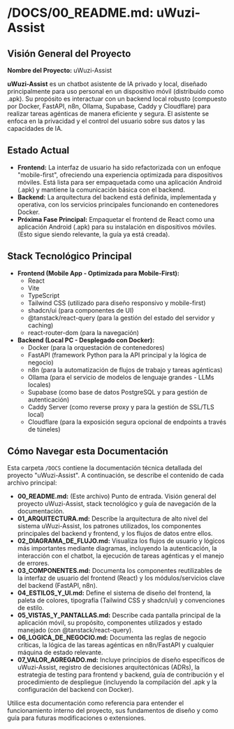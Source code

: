 # /DOCS/00_README.md: uWuzi-Assist

## Visión General del Proyecto

**Nombre del Proyecto:** uWuzi-Assist

**uWuzi-Assist** es un chatbot asistente de IA privado y local, diseñado principalmente para uso personal en un dispositivo móvil (distribuido como .apk). Su propósito es interactuar con un backend local robusto (compuesto por Docker, FastAPI, n8n, Ollama, Supabase, Caddy y Cloudflare) para realizar tareas agénticas de manera eficiente y segura. El asistente se enfoca en la privacidad y el control del usuario sobre sus datos y las capacidades de IA.

## Estado Actual

*   **Frontend:** La interfaz de usuario ha sido refactorizada con un enfoque "mobile-first", ofreciendo una experiencia optimizada para dispositivos móviles. Está lista para ser empaquetada como una aplicación Android (.apk) y mantiene la comunicación básica con el backend.
*   **Backend:** La arquitectura del backend está definida, implementada y operativa, con los servicios principales funcionando en contenedores Docker.
*   **Próxima Fase Principal:** Empaquetar el frontend de React como una aplicación Android (.apk) para su instalación en dispositivos móviles. (Esto sigue siendo relevante, la guía ya está creada).

## Stack Tecnológico Principal

*   **Frontend (Mobile App - Optimizada para Mobile-First):**
    *   React
    *   Vite
    *   TypeScript
    *   Tailwind CSS (utilizado para diseño responsivo y mobile-first)
    *   shadcn/ui (para componentes de UI)
    *   @tanstack/react-query (para la gestión del estado del servidor y caching)
    *   react-router-dom (para la navegación)
*   **Backend (Local PC - Desplegado con Docker):**
    *   Docker (para la orquestación de contenedores)
    *   FastAPI (framework Python para la API principal y la lógica de negocio)
    *   n8n (para la automatización de flujos de trabajo y tareas agénticas)
    *   Ollama (para el servicio de modelos de lenguaje grandes - LLMs locales)
    *   Supabase (como base de datos PostgreSQL y para gestión de autenticación)
    *   Caddy Server (como reverse proxy y para la gestión de SSL/TLS local)
    *   Cloudflare (para la exposición segura opcional de endpoints a través de túneles)

## Cómo Navegar esta Documentación

Esta carpeta `/DOCS` contiene la documentación técnica detallada del proyecto "uWuzi-Assist". A continuación, se describe el contenido de cada archivo principal:

*   **00_README.md:** (Este archivo) Punto de entrada. Visión general del proyecto uWuzi-Assist, stack tecnológico y guía de navegación de la documentación.
*   **01_ARQUITECTURA.md:** Describe la arquitectura de alto nivel del sistema uWuzi-Assist, los patrones utilizados, los componentes principales del backend y frontend, y los flujos de datos entre ellos.
*   **02_DIAGRAMA_DE_FLUJO.md:** Visualiza los flujos de usuario y lógicos más importantes mediante diagramas, incluyendo la autenticación, la interacción con el chatbot, la ejecución de tareas agénticas y el manejo de errores.
*   **03_COMPONENTES.md:** Documenta los componentes reutilizables de la interfaz de usuario del frontend (React) y los módulos/servicios clave del backend (FastAPI, n8n).
*   **04_ESTILOS_Y_UI.md:** Define el sistema de diseño del frontend, la paleta de colores, tipografía (Tailwind CSS y shadcn/ui) y convenciones de estilo.
*   **05_VISTAS_Y_PANTALLAS.md:** Describe cada pantalla principal de la aplicación móvil, su propósito, componentes utilizados y estado manejado (con @tanstack/react-query).
*   **06_LOGICA_DE_NEGOCIO.md:** Documenta las reglas de negocio críticas, la lógica de las tareas agénticas en n8n/FastAPI y cualquier máquina de estado relevante.
*   **07_VALOR_AGREGADO.md:** Incluye principios de diseño específicos de uWuzi-Assist, registro de decisiones arquitectónicas (ADRs), la estrategia de testing para frontend y backend, guía de contribución y el procedimiento de despliegue (incluyendo la compilación del .apk y la configuración del backend con Docker).

Utilice esta documentación como referencia para entender el funcionamiento interno del proyecto, sus fundamentos de diseño y como guía para futuras modificaciones o extensiones.
